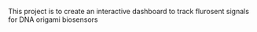 This project is to create an interactive dashboard to track flurosent signals for DNA origami biosensors
